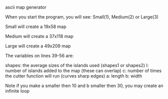ascii map generator

When you start the program, you will see:
	Small(1), Medium(2) or Large(3)

Small will create a 19x58 map

Medium will create a 37x118 map

Large will create a 49x209 map


The variables on lines 39-56 are:

shapes: the average sizes of the islands used (shapes1 or shapes2)
l: number of islands added to the map (these can overlap)
c: number of times the cutter function will run (curves sharp edges)
a: length
b: width

Note if you make a smaller then 10 and b smaller then 30, you may create an infinite loop


